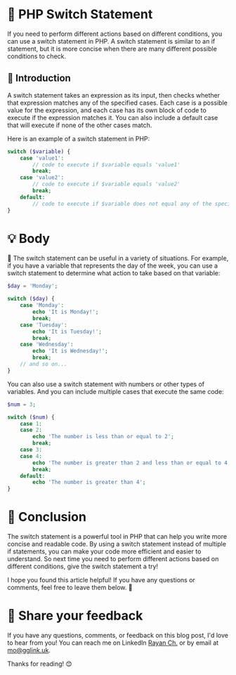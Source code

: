 # 🐘 PHP Switch Statement

If you need to perform different actions based on different conditions, you can use a switch statement in PHP. A switch statement is similar to an if statement, but it is more concise when there are many different possible conditions to check.

## 🎯 Introduction

A switch statement takes an expression as its input, then checks whether that expression matches any of the specified cases. Each case is a possible value for the expression, and each case has its own block of code to execute if the expression matches it. You can also include a default case that will execute if none of the other cases match.

Here is an example of a switch statement in PHP:

```php
switch ($variable) {
    case 'value1':
        // code to execute if $variable equals 'value1'
        break;
    case 'value2':
        // code to execute if $variable equals 'value2'
        break;
    default:
        // code to execute if $variable does not equal any of the specified values
}
```
# 💡 Body

🧐 The switch statement can be useful in a variety of situations. For example, if you have a variable that represents the day of the week, you can use a switch statement to determine what action to take based on that variable:

```php
$day = 'Monday';

switch ($day) {
    case 'Monday':
        echo 'It is Monday!';
        break;
    case 'Tuesday':
        echo 'It is Tuesday!';
        break;
    case 'Wednesday':
        echo 'It is Wednesday!';
        break;
    // and so on...
}
```

You can also use a switch statement with numbers or other types of variables. And you can include multiple cases that execute the same code:

```php
$num = 3;

switch ($num) {
    case 1:
    case 2:
        echo 'The number is less than or equal to 2';
        break;
    case 3:
    case 4:
        echo 'The number is greater than 2 and less than or equal to 4';
        break;
    default:
        echo 'The number is greater than 4';
}
```

# 🎉 Conclusion

The switch statement is a powerful tool in PHP that can help you write more concise and readable code. By using a switch statement instead of multiple if statements, you can make your code more efficient and easier to understand. So next time you need to perform different actions based on different conditions, give the switch statement a try!

I hope you found this article helpful! If you have any questions or comments, feel free to leave them below. 🙌

# 📣 Share your feedback

If you have any questions, comments, or feedback on this blog post, I'd love to hear from you! You can reach me on LinkedIn [Rayan Ch.](https://www.linkedin.com/in/rayan-ch-b787ab224/) or by email at [mo@gglink.uk](mailto:mo@gglink.uk).

Thanks for reading! 😊
